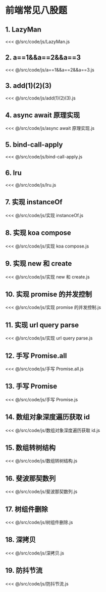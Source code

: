 # 前端常见八股题

## 1. LazyMan

<<< @/src/code/js/LazyMan.js

## 2. a==1&&a==2&&a==3

<<< @/src/code/js/a==1&&a==2&&a==3.js

## 3. add(1)(2)(3)

<<< @/src/code/js/add(1)(2)(3).js

## 4. async await 原理实现

<<< @/src/code/js/async await 原理实现.js

## 5. bind-call-apply

<<< @/src/code/js/bind-call-apply.js

## 6. lru

<<< @/src/code/js/lru.js

## 7. 实现 instanceOf

<<< @/src/code/js/实现 instanceOf.js

## 8. 实现 koa compose

<<< @/src/code/js/实现 koa compose.js

## 9. 实现 new 和 create

<<< @/src/code/js/实现 new 和 create.js

## 10. 实现 promise 的并发控制

<<< @/src/code/js/实现 promise 的并发控制.js

## 11. 实现 url query parse

<<< @/src/code/js/实现 url query parse.js

## 12. 手写 Promise.all

<<< @/src/code/js/手写 Promise.all.js

## 13. 手写 Promise

<<< @/src/code/js/手写 Promise.js

## 14. 数组对象深度遍历获取 id

<<< @/src/code/js/数组对象深度遍历获取 id.js

## 15. 数组转树结构

<<< @/src/code/js/数组转树结构.js

## 16. 斐波那契数列

<<< @/src/code/js/斐波那契数列.js

## 17. 树组件删除

<<< @/src/code/js/树组件删除.js

## 18. 深拷贝

<<< @/src/code/js/深拷贝.js

## 19. 防抖节流

<<< @/src/code/js/防抖节流.js
